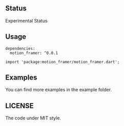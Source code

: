 ## Status
Experimental Status

## Usage
```
dependencies:
  motion_framer: ^0.0.1
```

```
import 'package:motion_framer/motion_framer.dart';
```

## Examples
You can find more examples in the example folder.

## LICENSE
The code under MIT style.